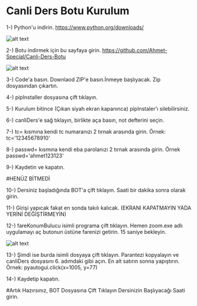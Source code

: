 # Canli Ders Botu Kurulum

1-) Python'u indirin. https://www.python.org/downloads/

![alt text](https://i.hizliresim.com/bWiiTn.png)

2-) Botu indirmek için bu sayfaya girin. https://github.com/Ahmet-Special/Canli-Ders-Botu

![alt text](https://i.hizliresim.com/J7QYMs.png)

3-) Code'a basın. Downlaod ZIP'e basın.İnmeye başlıyacak. Zip dosyasından çıkartın. 

4-) pipInstaller dosyasına çift tıklayın. 

5-) Kurulum bitince (Çıkan siyah ekran kapanınca) pipInstaler'ı silebilirsiniz. 

6-) canliDers'e sağ tıklayın, birlikte aça basın, not defterini seçin. 

7-) tc= kısmına kendi tc numaranızı 2 tırnak arasında girin. Örnek: tc='12345678910'

8-) passwd= kısmına kendi eba parolanızı 2 tırnak arasında girin. Örnek passwd='ahmet123123'

9-) Kaydetin ve kapatın.

#HENÜZ BİTMEDİ 

10-) Dersiniz başladığında BOT'a çift tıklayın. Saati bir dakika sonra olarak girin.

11-) Girişi yapıcak fakat en sonda takılı kalıcak. (EKRANI KAPATMAYIN YADA YERİNİ DEĞİŞTİRMEYİN)

12-) fareKonumBulucu isimli programa çift tıklayın. Hemen zoom.exe adlı uygulamayı aç butonun üstüne farenizi getirin. 15 saniye bekleyin.

![alt text](https://i.hizliresim.com/6qAlvm.png)

13-) Şimdi ise burda isimli dosyaya çift tıklayın. Parantezi kopyalayın ve canliDers dosyasını 6. adımdaki gibi açın. En alt satırın sonna  yapıştırın. Örnek: pyautogui.click(x=1005, y=77)

14-) Kaydetip kapatın. 

#Artık Hazırsınız,  BOT Dosyasına Çift Tıklayın Dersinizin Başlıyacağı Saati girin.

